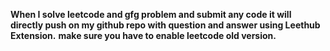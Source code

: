 __When I solve leetcode and gfg problem and submit any code it will directly push on my github repo with question and answer using Leethub Extension.__
__make sure you have to enable leetcode old version.__

